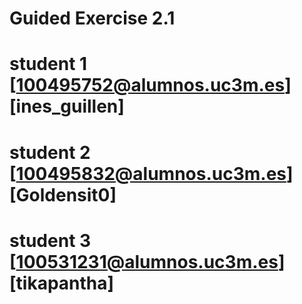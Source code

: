 # Guided Exercise 2.1
# student 1  [100495752@alumnos.uc3m.es] [ines_guillen]
# student 2 [100495832@alumnos.uc3m.es] [Goldensit0]
# student 3  [100531231@alumnos.uc3m.es] [tikapantha]
